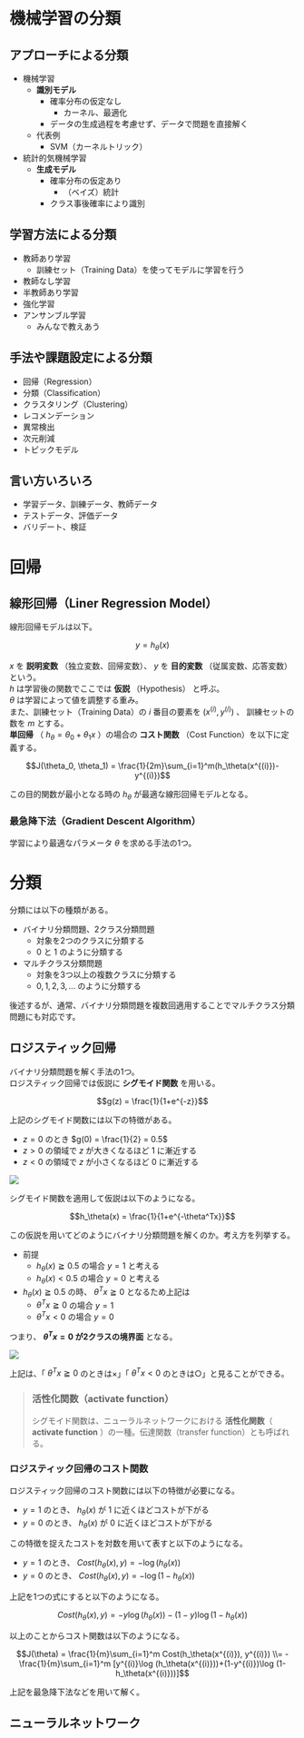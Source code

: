 # 機械学習の分類

## アプローチによる分類

- 機械学習
  - **識別モデル**
    - 確率分布の仮定なし
      - カーネル、最適化
    - データの生成過程を考慮せず、データで問題を直接解く
  - 代表例
    - SVM（カーネルトリック）
- 統計的気機械学習
  - **生成モデル**
    - 確率分布の仮定あり
      - （ベイズ）統計
    - クラス事後確率により識別

## 学習方法による分類

- 教師あり学習
  - 訓練セット（Training Data）を使ってモデルに学習を行う
- 教師なし学習
- 半教師あり学習
- 強化学習
- アンサンブル学習
  - みんなで教えあう

## 手法や課題設定による分類

- 回帰（Regression）
- 分類（Classification）
- クラスタリング（Clustering）
- レコメンデーション
- 異常検出
- 次元削減
- トピックモデル

## 言い方いろいろ

- 学習データ、訓練データ、教師データ
- テストデータ、評価データ
- バリデート、検証

# 回帰

## 線形回帰（Liner Regression Model）

線形回帰モデルは以下。

$$y = h_\theta(x)$$

$x$ を **説明変数** （独立変数、回帰変数）、 $y$ を **目的変数** （従属変数、応答変数）という。  
$h$ は学習後の関数でここでは **仮説** （Hypothesis） と呼ぶ。  
$\theta$ は学習によって値を調整する重み。  
また、訓練セット（Training Data）の $i$ 番目の要素を $(x^{(i)}, y^{(i)})$ 、 訓練セットの数を $m$ とする。  
**単回帰** （ $h_{\theta} = \theta_0 + \theta_1x$ ）の場合の **コスト関数** （Cost Function）を以下に定義する。

$$J(\theta_0, \theta_1) = \frac{1}{2m}\sum_{i=1}^m(h_\theta(x^{(i)})-y^{(i)})$$

この目的関数が最小となる時の $h_\theta$ が最適な線形回帰モデルとなる。

### 最急降下法（Gradient Descent Algorithm）

学習により最適なパラメータ $\theta$ を求める手法の1つ。


# 分類

分類には以下の種類がある。

- バイナリ分類問題、2クラス分類問題
  - 対象を2つのクラスに分類する
  - $0$ と $1$ のように分類する
- マルチクラス分類問題
  - 対象を3つ以上の複数クラスに分類する
  - $0, 1, 2, 3,...$ のように分類する

後述するが、通常、バイナリ分類問題を複数回適用することでマルチクラス分類問題にも対応です。

## ロジスティック回帰

バイナリ分類問題を解く手法の1つ。  
ロジスティック回帰では仮説に **シグモイド関数** を用いる。

$$g(z) = \frac{1}{1+e^{-z}}$$

上記のシグモイド関数には以下の特徴がある。

- $z=0$ のとき $g(0) = \frac{1}{2} = 0.5$
- $z>0$ の領域で $z$ が大きくなるほど $1$ に漸近する
- $z<0$ の領域で $z$ が小さくなるほど $0$ に漸近する

<img src="http://mathtrain.jp/wp-content/uploads/2014/12/sigmoid-300x250.png" />

シグモイド関数を適用して仮説は以下のようになる。

$$h_\theta(x) = \frac{1}{1+e^{-\theta^Tx}}$$

この仮説を用いてどのようにバイナリ分類問題を解くのか。考え方を列挙する。

- 前提
  - $h_\theta(x) \geqq 0.5$ の場合 $y=1$ と考える
  - $h_\theta(x) < 0.5$ の場合 $y=0$ と考える
- $h_\theta(x) \geqq 0.5$ の時、 $\theta^Tx \geqq 0$ となるため上記は
  - $\theta^Tx \geqq 0$ の場合 $y=1$
  - $\theta^Tx < 0$ の場合 $y=0$

つまり、 **$\theta^Tx = 0$ が2クラスの境界面** となる。

<img src="https://cacoo.com/diagrams/SSNwCQfZus6tC3LU-04925.png" />

上記は、「 $\theta^Tx \geqq 0$ のときは×」「 $\theta^Tx < 0$ のときは○」と見ることができる。

> ### 活性化関数（activate function）
> シグモイド関数は、ニューラルネットワークにおける **活性化関数**（ **activate function** ）の一種。伝達関数（transfer function）とも呼ばれる。

### ロジスティック回帰のコスト関数

ロジスティック回帰のコスト関数には以下の特徴が必要になる。

- $y=1$ のとき、 $h_\theta(x)$ が $1$ に近くほどコストが下がる
- $y=0$ のとき、 $h_\theta(x)$ が $0$ に近くほどコストが下がる

この特徴を捉えたコストを対数を用いて表すと以下のようになる。

- $y=1$ のとき、 $Cost(h_\theta(x), y) = -\log (h_\theta(x))$
- $y=0$ のとき、 $Cost(h_\theta(x), y) = -\log (1-h_\theta(x))$

上記を1つの式にすると以下のようになる。

$$Cost(h_\theta(x), y) = -y\log (h_\theta(x))-(1-y)\log (1-h_\theta(x))$$

以上のことからコスト関数は以下のようになる。

$$J(\theta) = \frac{1}{m}\sum_{i=1}^m Cost(h_\theta(x^{(i)}), y^{(i)}) \\= -\frac{1}{m}\sum_{i=1}^m [y^{(i)}\log (h_\theta(x^{(i)}))+(1-y^{(i)})\log (1-h_\theta(x^{(i)}))]$$

上記を最急降下法などを用いて解く。

## ニューラルネットワーク
